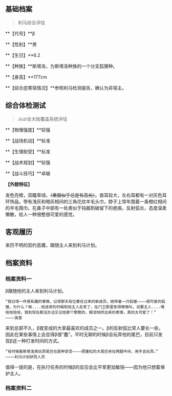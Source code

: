 ## 基础档案

> 利马综合评估

**【代号】**β

**【性别】**男

**【生日】**6.2

**【种族】**斯塔洛，为斯塔洛种族的一个分支狐狸种。

**【身高】**177cm

**【综合症寄宿情况】**参照利马检测报告，确认为非宿主。

## 综合体检测试

> Juzi全大陆覆盖系统评估

**【物理强度】**较强

**【战场机动】**标准

**【生理耐受】**标准

**【战术规划】**较强

**【战斗技巧】**卓越

**【外貌特征】**

发色亮橙，双瞳草绿。~~（里面似乎总是有高光）~~。兽耳较大，左右耳都有一对灰色耳环饰品。带有浅灰和暗灰相间的三角花纹羊毛头巾，脖子上常年围着一条橙红相间的羊毛围巾。在鼻子中部有一处类似于钝器割破留下的疤痕。反射弧长，态度温柔懒散，给人一种很憨很可爱的感觉。

## 客观履历

来历不明的契约恶魔，跟随主人来到利马计划。

## 档案资料

### 档案资料一

β跟随他的主人来到利马计划。

```
“我记得一件很有趣的事情。记得那天有位委任过来的新成员，她带着一只狐狸————很可爱的狐狸。为什么？嘛....他进来的时候和他主人走丢了，在门卫那里急得嗷嗷叫，说要主人....噗哈哈哈哈，我到现在都没办法忘记他那个憨憨的、眼泪快挤出来的表情，真的太可爱了！”
————英普
```

来到总部不久，β就变成的大家最喜欢的成员之一。β的反射弧比常人要长一些，因此在某些事情上会显得β很“蠢”。平时无聊的时候β会玩弄他的尾巴，目前只发现β这一种打发时间的方式。

```
“有时候看斯塔洛族玩弄尾巴也是种享受————把蓬松的大尾巴夹在两腿中间，用手去玩弄。”
————利马计划研究人员
```

值得一提的是，在执行任务的时候β的反应会比平常更加敏锐——因为他只想着保护主人。

### 档案资料二

